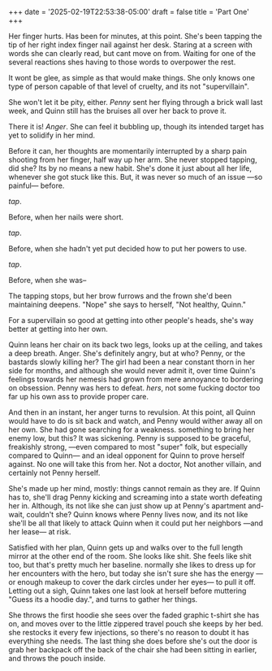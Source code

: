 +++
date = '2025-02-19T22:53:38-05:00'
draft = false
title = 'Part One'
+++

Her finger hurts. Has been for minutes, at this point. She's been tapping the tip of her right index finger nail against her desk. Staring at a screen with words she can clearly read, but cant move on from. Waiting for one of the several reactions shes having to those words to overpower the rest.

It wont be glee, as simple as that would make things. She only knows one type of person capable of that level of cruelty, and its not "supervillain".

She won't let it be pity, either. *Penny* sent her flying through a brick wall last week, and Quinn still has the bruises all over her back to prove it.

There it is! *Anger*. She can feel it bubbling up, though its intended target has yet to solidify in her mind.

Before it can, her thoughts are momentarily interrupted by a sharp pain shooting from her finger, half way up her arm. She never stopped tapping, did she? Its by no means a new habit. She's done it just about all her life, whenever she got stuck like this. But, it was never so much of an issue —so painful— before.

*tap*.

Before, when her nails were short.

*tap*.

Before, when she hadn't yet put decided how to put her powers to use.

*tap*.

Before, when she was–

The tapping stops, but her brow furrows and the frown she'd been maintaining deepens. "Nope" she says to herself, "Not healthy, Quinn."

For a supervillain so good at getting into other people's heads, she's way better at getting into her own.

Quinn leans her chair on its back two legs, looks up at the ceiling, and takes a deep breath. Anger. She's definitely angry, but at who? Penny, or the bastards slowly killing her? The girl had been a near constant thorn in her side for months, and although she would never admit it, over time Quinn's feelings towards her nemesis had grown from mere annoyance to bordering on obsession. Penny was hers to defeat. *hers*, not some fucking doctor too far up his own ass to provide proper care.

And then in an instant, her anger turns to revulsion. At this point, all Quinn would have to do is sit back and watch, and Penny would wither away all on her own. She had gone searching for a weakness. something to bring her enemy low, but this? It was sickening. Penny is supposed to be graceful, freakishly strong, —even compared to most "super" folk, but especially compared to Quinn— and an ideal opponent for Quinn to prove herself against. No one will take this from her. Not a doctor, Not another villain, and certainly not Penny herself.

She's made up her mind, mostly: things cannot remain as they are. If Quinn has to, she'll drag Penny kicking and screaming into a state worth defeating her in. Although, its not like she can just show up at Penny's apartment and- wait, couldn't she? Quinn knows where Penny lives now, and its not like she'll be all that likely to attack Quinn when it could put her neighbors —and her lease— at risk.

Satisfied with her plan, Quinn gets up and walks over to the full length mirror at the other end of the room. She looks like shit. She feels like shit too, but that's pretty much her baseline. normally she likes to dress up for her encounters with the hero, but today she isn't sure she has the energy —or enough makeup to cover the dark circles under her eyes— to pull it off. Letting out a sigh, Quinn takes one last look at herself before muttering "Guess its a hoodie day.", and turns to gather her things.

She throws the first hoodie she sees over the faded graphic t-shirt she has on, and moves over to the little zippered travel pouch she keeps by her bed. she restocks it every few injections, so there's no reason to doubt it has everything she needs. The last thing she does before she's out the door is grab her backpack off the back of the chair she had been sitting in earlier, and throws the pouch inside.